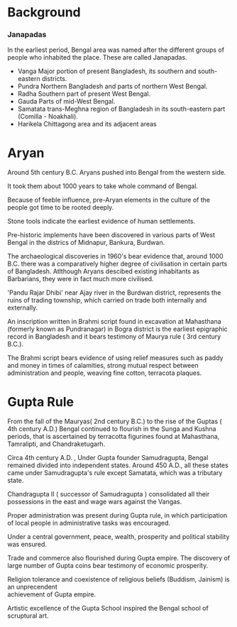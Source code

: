 # Background
### Janapadas
In the earliest period, Bengal area was named after the different groups of people who inhabited the place. These are called Janapadas.

* Vanga
   Major portion of present Bangladesh, its southern and south-eastern districts.
* Pundra
   Northern Bangladesh and parts of northern West Bengal.
* Radha
   Southern part of present West Bengal.
* Gauda
   Parts of mid-West Bengal.
* Samatata
   trans-Meghna region of Bangladesh in its south-eastern part (Comilla - Noakhali).
* Harikela
   Chittagong area and its adjacent areas

# Aryan
Around 5th century B.C. Aryans pushed into Bengal from the western side.

It took them about 1000 years to take whole command of Bengal.

Because of feeble influence, pre-Aryan elements in the culture of the people got time to be rooted deeply.

Stone tools indicate the  earliest evidence of human settlements.

Pre-historic implements have been discovered in various parts of West Bengal in the districs of Midnapur, Bankura, Burdwan.

The archaeological discoveries in 1960's bear evidence that, around 1000 B.C. there was a comparatively higher degree of civilisation in certain parts of Bangladesh. Atlthough Aryans descibed existing inhabitants as Barbarians, they were in fact much more civilised.

'Pandu Rajar Dhibi' near Ajay river in the Burdwan district, represents the ruins of trading township, which carried on trade both internally and externally.

An inscription written in Brahmi script found in excavation at Mahasthana (formerly known as Pundranagar) in Bogra district is the earliest epigraphic record in Bangladesh and it bears testimony of Maurya rule ( 3rd century B.C.).

The Brahmi script bears evidence of using relief measures such as paddy and money in times of calamities, strong mutual respect between administration and people, weaving fine cotton, terracota plaques.

# Gupta Rule

From the fall of the Mauryas( 2nd century B.C.) to the rise of the Guptas ( 4th century A.D.) Bengal continued to flourish in the Sunga and Kushna periods, that is ascertained by terracotta figurines found at Mahasthana, Tamralipti, and Chandraketugarh.

Circa 4th century A.D. , Under Gupta founder Samudragupta, Bengal remained divided into independent states. Around 450 A.D., all these states came under Samudragupta's rule except Samatata, which was a tributary state.

Chandragupta II ( successor of Samudragupta ) consolidated all their possessions in the east and wage wars against the Vangas.

Proper administration was present during Gupta rule, in which participation of local people in administrative tasks was encouraged.

Under a central government, peace, wealth, prosperity and political stability was ensured.

Trade and commerce also flourished during Gupta empire. The discovery of large number of Gupta coins bear testimony of economic prosperity.

Religion tolerance and coexistence of religious beliefs (Buddism, Jainism) is an unprecendent  
achievement of Gupta empire.

Artistic excellence of the Gupta School inspired the Bengal school of scruptural art.

